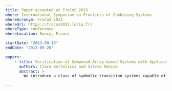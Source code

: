 ```yaml
---
title: Paper accepted at FroCoS 2013
where: International Symposium on Frontiers of Combining Systems
whereAcronym: FroCoS 2013
whereUrl: https://frocos2013.loria.fr/
whereType: conference
whereLocation: Nancy, France

startDate: "2013-09-18"
endDate: "2013-09-20"

papers:
    - title: Verification of Composed Array-based Systems with Applications to Security-Aware Workflows
      authors: Clara Bertolissi and Silvio Ranise
      abstract: >
        We introduce a class of symbolic transition systems capable of representing collections of security-aware workflows and we study the verification of reachability properties of such systems. More precisely, we define composed array-based systems as an extension of array-based systems in which array variables are indexed over more than one type. For an application relevant sub-class of these systems we show how to mechanize a symbolic backward reachability procedure by modularly re-using the techniques developed for array-based systems. Finally, and most importantly, we find sufficient conditions for the termination of the procedure and we apply this result to derive the decidability of the reachability problems of two important classes of security-aware workflow systems.

---
```

